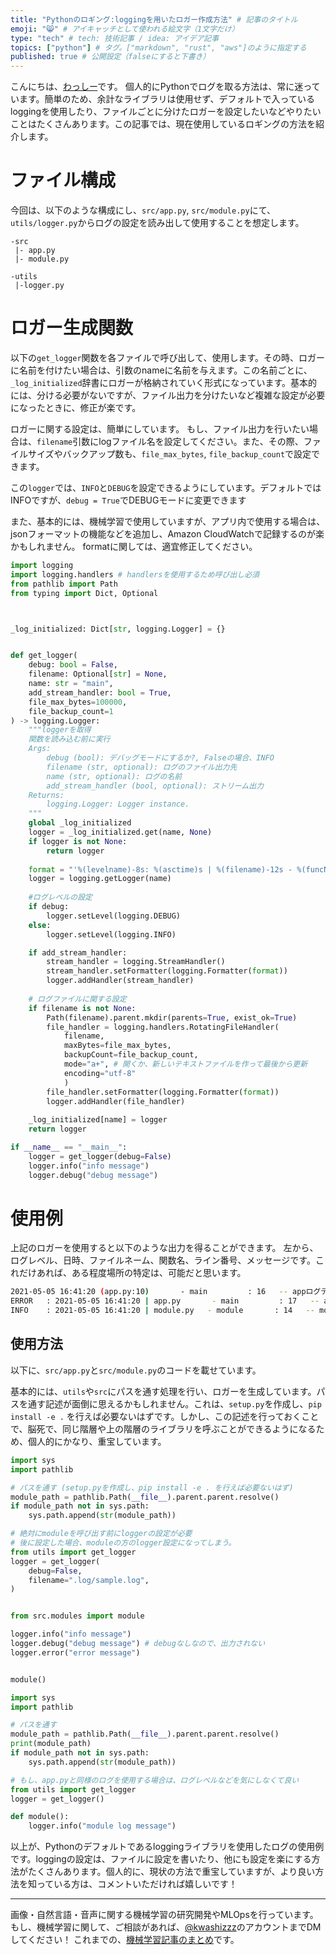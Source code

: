 ```yaml
---
title: "Pythonのロギング:loggingを用いたロガー作成方法" # 記事のタイトル
emoji: "😸" # アイキャッチとして使われる絵文字（1文字だけ）
type: "tech" # tech: 技術記事 / idea: アイデア記事
topics: ["python"] # タグ。["markdown", "rust", "aws"]のように指定する
published: true # 公開設定（falseにすると下書き）
---
```


こんにちは、[わっしー](https://twitter.com/kwashizzz)です。
個人的にPythonでログを取る方法は、常に迷っています。簡単のため、余計なライブラリは使用せず、デフォルトで入っているloggingを使用したり、ファイルごとに分けたロガーを設定したいなどやりたいことはたくさんあります。この記事では、現在使用しているロギングの方法を紹介します。

# ファイル構成

今回は、以下のような構成にし、```src/app.py```, ```src/module.py```にて、```utils/logger.py```からログの設定を読み出して使用することを想定します。

```
-src
 |- app.py
 |- module.py

-utils
 |-logger.py

```

# ロガー生成関数

以下の```get_logger```関数を各ファイルで呼び出して、使用します。その時、ロガーに名前を付けたい場合は、引数のnameに名前を与えます。この名前ごとに、```_log_initialized```辞書にロガーが格納されていく形式になっています。基本的には、分ける必要がないですが、ファイル出力を分けたいなど複雑な設定が必要になったときに、修正が楽です。

ロガーに関する設定は、簡単にしています。
もし、ファイル出力を行いたい場合は、```filename```引数にlogファイル名を設定してください。また、その際、ファイルサイズやバックアップ数も、```file_max_bytes```, ```file_backup_count```で設定できます。

この`logger`では、```INFO```と```DEBUG```を設定できるようにしています。デフォルトではINFOですが、```debug = True```でDEBUGモードに変更できます

また、基本的には、機械学習で使用していますが、アプリ内で使用する場合は、jsonフォーマットの機能などを追加し、Amazon CloudWatchで記録するのが楽かもしれません。
formatに関しては、適宜修正してください。

```python:utils/logger.py
import logging
import logging.handlers # handlersを使用するため呼び出し必須
from pathlib import Path
from typing import Dict, Optional



_log_initialized: Dict[str, logging.Logger] = {}


def get_logger(
    debug: bool = False,
    filename: Optional[str] = None,
    name: str = "main",
    add_stream_handler: bool = True,
    file_max_bytes=100000, 
    file_backup_count=1
) -> logging.Logger:
    """loggerを取得
    関数を読み込む前に実行
    Args:
        debug (bool): デバッグモードにするか?, Falseの場合、INFO
        filename (str, optional): ログのファイル出力先
        name (str, optional): ログの名前
        add_stream_handler (bool, optional): ストリーム出力
    Returns:
        logging.Logger: Logger instance.
    """
    global _log_initialized
    logger = _log_initialized.get(name, None)
    if logger is not None:
        return logger
    
    format = "'%(levelname)-8s: %(asctime)s | %(filename)-12s - %(funcName)-12s : %(lineno)-4s -- %(message)s', datefmt='%Y-%m-%d %H:%M:%S'"
    logger = logging.getLogger(name)
    
    #ログレベルの設定
    if debug:
        logger.setLevel(logging.DEBUG)
    else:
        logger.setLevel(logging.INFO)

    if add_stream_handler:
        stream_handler = logging.StreamHandler()
        stream_handler.setFormatter(logging.Formatter(format))
        logger.addHandler(stream_handler)
    
    # ログファイルに関する設定
    if filename is not None:
        Path(filename).parent.mkdir(parents=True, exist_ok=True)
        file_handler = logging.handlers.RotatingFileHandler(
            filename, 
            maxBytes=file_max_bytes, 
            backupCount=file_backup_count,
            mode="a+", # 開くか、新しいテキストファイルを作って最後から更新
            encoding="utf-8"
            )
        file_handler.setFormatter(logging.Formatter(format))
        logger.addHandler(file_handler)
        
    _log_initialized[name] = logger
    return logger

if __name__ == "__main__":
    logger = get_logger(debug=False)
    logger.info("info message")
    logger.debug("debug message")

```

# 使用例

上記のロガーを使用すると以下のような出力を得ることができます。
左から、ログレベル、日時、ファイルネーム、関数名、ライン番号、メッセージです。これだけあれば、ある程度場所の特定は、可能だと思います。

```bash
2021-05-05 16:41:20 (app.py:10)       - main         : 16   -- appログテスト
ERROR   : 2021-05-05 16:41:20 | app.py       - main         : 17   -- appエラー
INFO    : 2021-05-05 16:41:20 | module.py   - module       : 14   -- moduleログテスト
```

## 使用方法

以下に、```src/app.py```と```src/module.py```のコードを載せています。

基本的には、```utils```や```src```にパスを通す処理を行い、ロガーを生成しています。パスを通す記述が面倒に思えるかもしれません。これは、```setup.py```を作成し、```pip install -e .``` を行えば必要ないはずです。しかし、この記述を行っておくことで、脳死で、同じ階層や上の階層のライブラリを呼ぶことができるようになるため、個人的にかなり、重宝しています。

```python:src/app.py
import sys
import pathlib

# パスを通す (setup.pyを作成し、pip install -e . を行えば必要ないはず)
module_path = pathlib.Path(__file__).parent.parent.resolve()
if module_path not in sys.path:
    sys.path.append(str(module_path))

# 絶対にmoduleを呼び出す前にloggerの設定が必要
# 後に設定した場合、moduleの方のlogger設定になってしまう。
from utils import get_logger
logger = get_logger(
    debug=False,
    filename=".log/sample.log",
)


from src.modules import module

logger.info("info message")
logger.debug("debug message") # debugなしなので、出力されない
logger.error("error message") 


module()
```

```python:src/module.py
import sys
import pathlib

# パスを通す
module_path = pathlib.Path(__file__).parent.parent.resolve()
print(module_path)
if module_path not in sys.path:
    sys.path.append(str(module_path))

# もし、app.pyと同様のログを使用する場合は、ログレベルなどを気にしなくて良い
from utils import get_logger
logger = get_logger()

def module():
    logger.info("module log message")
```

以上が、Pythonのデフォルトであるloggingライブラリを使用したログの使用例です。loggingの設定は、ファイルに設定を書いたり、他にも設定を楽にする方法がたくさんあります。個人的に、現状の方法で重宝していますが、より良い方法を知っている方は、コメントいただければ嬉しいです！

----

画像・自然言語・音声に関する機械学習の研究開発やMLOpsを行っています。もし、機械学習に関して、ご相談があれば、[@kwashizzz](https://twitter.com/kwashizzz)のアカウントまでDMしてください！
これまでの、[機械学習記事のまとめ](https://zenn.dev/kwashizzz/articles/my-ml-articles-summary)です。